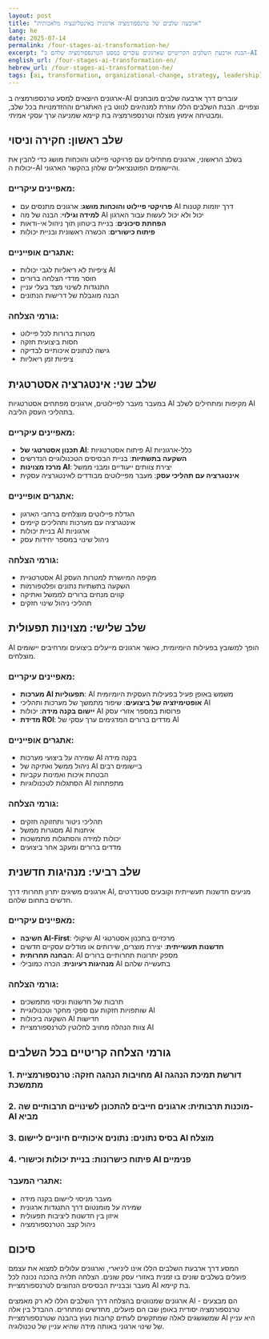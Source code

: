 ```yaml
---
layout: post
title: "ארבעה שלבים של טרנספורמציה ארגונית באינטליגנציה מלאכותית"
lang: he
date: 2025-07-14
permalink: /four-stages-ai-transformation-he/
excerpt: "הבנת ארבעת השלבים הקריטיים שארגונים עוברים במסע הטרנספורמציה שלהם ב-AI - מחקירה ראשונית ועד למנהיגות חדשנית."
english_url: /four-stages-ai-transformation-en/
hebrew_url: /four-stages-ai-transformation-he/
tags: [ai, transformation, organizational-change, strategy, leadership]
---
```


ארגונים היוצאים למסע טרנספורמציה ב-AI עוברים דרך ארבעה שלבים מובחנים וצפויים. הבנת השלבים הללו עוזרת למנהיגים לנווט בין האתגרים וההזדמנויות בכל שלב, ומבטיחה אימוץ מוצלח וטרנספורמציה בת קיימא שמניעה ערך עסקי אמיתי.

## שלב ראשון: חקירה וניסוי

בשלב הראשוני, ארגונים מתחילים עם פרויקטי פיילוט והוכחות מושג כדי להבין את יכולות ה-AI והיישומים הפוטנציאליים שלהן בהקשר הארגוני.

### מאפיינים עיקריים:
- **פרויקטי פיילוט והוכחות מושג**: ארגונים מתנסים עם AI דרך יוזמות קטנות
- **למידה וגילוי**: הבנה של מה AI יכול ולא יכול לעשות עבור הארגון
- **הפחתת סיכונים**: בניית ביטחון תוך ניהול אי-ודאות
- **פיתוח כישורים**: הכשרה ראשונית ובניית יכולות

### אתגרים אופייניים:
- ציפיות לא ריאליות לגבי יכולות AI
- חוסר מדדי הצלחה ברורים
- התנגדות לשינוי מצד בעלי עניין
- הבנה מוגבלת של דרישות הנתונים

### גורמי הצלחה:
- מטרות ברורות לכל פיילוט
- חסות ביצועית חזקה
- גישה לנתונים איכותיים לבדיקה
- ציפיות זמן ריאליות

## שלב שני: אינטגרציה אסטרטגית

במעבר מעבר לפיילוטים, ארגונים מפתחים אסטרטגיות AI מקיפות ומתחילים לשלב AI בתהליכי העסק הליבה.

### מאפיינים עיקריים:
- **תכנון אסטרטגי של AI**: פיתוח אסטרטגיות AI כלל-ארגוניות
- **השקעה בתשתיות**: בניית הבסיסים הטכנולוגיים הנדרשים
- **מרכז מצוינות AI**: יצירת צוותים ייעודיים ומבני ממשל
- **אינטגרציה עם תהליכי עסק**: מעבר מפיילוטים מבודדים לאינטגרציה עסקית

### אתגרים אופייניים:
- הגדלת פיילוטים מוצלחים ברחבי הארגון
- אינטגרציה עם מערכות ותהליכים קיימים
- בניית יכולות AI ארגוניות
- ניהול שינוי במספר יחידות עסק

### גורמי הצלחה:
- אסטרטגיית AI מקיפה המיושרת למטרות העסק
- השקעה בתשתיות נתונים ופלטפורמות
- קווים מנחים ברורים לממשל ואתיקה
- תהליכי ניהול שינוי חזקים

## שלב שלישי: מצוינות תפעולית

AI הופך למשובץ בפעילות היומיומית, כאשר ארגונים מייעלים ביצועים ומרחיבים יישומים מוצלחים.

### מאפיינים עיקריים:
- **מערכות AI תפעוליות**: AI משמש באופן פעיל בפעילות העסקית היומיומית
- **אופטימיזציה של ביצועים**: שיפור מתמשך של מערכות ותהליכי AI
- **יישום בקנה מידה**: יכולות AI פרוסות במספר אזורי עסק
- **מדידת ROI**: מדדים ברורים המדגימים ערך עסקי של AI

### אתגרים אופייניים:
- שמירה על ביצועי מערכות AI בקנה מידה
- ניהול ממשל ואתיקה של AI ביישומים רבים
- הבטחת איכות ואמינות עקביות
- הסתגלות לטכנולוגיות AI מתפתחות

### גורמי הצלחה:
- תהליכי ניטור ותחזוקה חזקים
- מסגרות ממשל AI איתנות
- יכולות למידה והסתגלות מתמשכות
- מדדים ברורים ומעקב אחר ביצועים

## שלב רביעי: מנהיגות חדשנית

ארגונים משיגים יתרון תחרותי דרך AI, מניעים חדשנות תעשייתית וקובעים סטנדרטים חדשים בתחום שלהם.

### מאפיינים עיקריים:
- **חשיבה AI-First**: שיקולי AI מרכזיים בתכנון אסטרטגי
- **חדשנות תעשייתית**: יצירת מוצרים, שירותים או מודלים עסקיים חדשים
- **הבחנה תחרותית**: AI מספק יתרונות תחרותיים ברורים
- **מנהיגות רעיונית**: הכרה כמובילי AI בתעשייה שלהם

### גורמי הצלחה:
- תרבות של חדשנות וניסוי מתמשכים
- שותפויות חזקות עם ספקי מחקר וטכנולוגיית AI
- השקעה ביכולות AI חדישות
- צוות הנהלה מחויב לחלוטין לטרנספורמציית AI

## גורמי הצלחה קריטיים בכל השלבים

### 1. **מחויבות הנהגה חזקה**: טרנספורמציית AI דורשת תמיכת הנהגה מתמשכת
### 2. **מוכנות תרבותית**: ארגונים חייבים להתכונן לשינויים תרבותיים שה-AI מביא
### 3. **בסיס נתונים**: נתונים איכותיים חיוניים ליישום AI מוצלח
### 4. **פיתוח כישרונות**: בניית יכולות וכישורי AI פנימיים

### אתגרי המעבר:
- מעבר מניסוי ליישום בקנה מידה
- שמירה על מומנטום דרך התנגדות ארגונית
- איזון בין חדשנות ליציבות תפעולית
- ניהול קצב הטרנספורמציה

## סיכום

המסע דרך ארבעת השלבים הללו אינו ליניארי, וארגונים עלולים למצוא את עצמם פועלים בשלבים שונים בו זמנית באזורי עסק שונים. הצלחה תלויה בהכנה נכונה לכל מעבר ובבניית הבסיסים הנחוצים לטרנספורמציית AI בת קיימא.

ארגונים שמנווטים בהצלחה דרך השלבים הללו לא רק מאמצים AI - הם מבצעים טרנספורמציה יסודית באופן שבו הם פועלים, מחדשים ומתחרים. ההבדל בין אלה שמשגשגים לאלה שמתקשים לעתים קרובות נעוץ בהבנה שטרנספורמציית AI היא עניין של שינוי ארגוני באותה מידה שהיא עניין של טכנולוגיה.